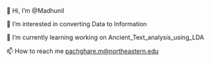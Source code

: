 👋 Hi, I’m @Madhunil

👀 I’m interested in converting Data to Information

🌱 I’m currently learning working on Ancient_Text_analysis_using_LDA

📫 How to reach me pachghare.m@northeastern.edu

<!---
Madhunil/Madhunil is a ✨ special ✨ repository because its `README.md` (this file) appears on your GitHub profile.
You can click the Preview link to take a look at your changes.
--->
